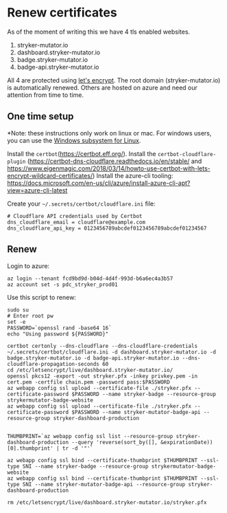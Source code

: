 # Renew certificates

As of the moment of writing this we have 4 tls enabled websites.

1. stryker-mutator.io
1. dashboard.stryker-mutator.io
1. badge.stryker-mutator.io
1. badge-api.stryker-mutator.io

All 4 are protected using [let's encrypt](https://letsencrypt.org/).
The root domain (stryker-mutator.io) is automatically renewed. Others are hosted on azure and need our attention from time to time.

## One time setup

\*Note: these instructions only work on linux or mac. For windows users, you can use the [Windows subsystem for Linux](https://docs.microsoft.com/en-us/windows/wsl/install-win10).

Install the `certbot`(https://certbot.eff.org/).
Install the `certbot-cloudflare-plugin` (https://certbot-dns-cloudflare.readthedocs.io/en/stable/ and https://www.eigenmagic.com/2018/03/14/howto-use-certbot-with-lets-encrypt-wildcard-certificates/)
Install the azure-cli tooling: https://docs.microsoft.com/en-us/cli/azure/install-azure-cli-apt?view=azure-cli-latest

Create your `~/.secrets/certbot/cloudflare.ini` file:

```
# Cloudflare API credentials used by Certbot
dns_cloudflare_email = cloudflare@example.com
dns_cloudflare_api_key = 0123456789abcdef0123456789abcdef01234567
```

## Renew

Login to azure:

```
az login --tenant fcd9bd9d-b04d-4d4f-993d-b6a6ec4a3b57
az account set -s pdc_stryker_prod01
```

Use this script to renew:

```
sudo su
# Enter root pw
set -e
PASSWORD=`openssl rand -base64 16`
echo "Using password ${PASSWORD}"

certbot certonly --dns-cloudflare --dns-cloudflare-credentials ~/.secrets/certbot/cloudflare.ini -d dashboard.stryker-mutator.io -d badge.stryker-mutator.io -d badge-api.stryker-mutator.io --dns-cloudflare-propagation-seconds 60
cd /etc/letsencrypt/live/dashboard.stryker-mutator.io/
openssl pkcs12 -export -out stryker.pfx -inkey privkey.pem -in cert.pem -certfile chain.pem -password pass:$PASSWORD
az webapp config ssl upload --certificate-file ./stryker.pfx --certificate-password $PASSWORD --name stryker-badge --resource-group strykermutator-badge-website
az webapp config ssl upload --certificate-file ./stryker.pfx --certificate-password $PASSWORD --name stryker-mutator-badge-api --resource-group stryker-dashboard-production


THUMBPRINT=`az webapp config ssl list --resource-group stryker-dashboard-production --query 'reverse(sort_by([], &expirationDate))[0].thumbprint' | tr -d '"'`

az webapp config ssl bind --certificate-thumbprint $THUMBPRINT --ssl-type SNI --name stryker-badge --resource-group strykermutator-badge-website
az webapp config ssl bind --certificate-thumbprint $THUMBPRINT --ssl-type SNI --name stryker-mutator-badge-api --resource-group stryker-dashboard-production

rm /etc/letsencrypt/live/dashboard.stryker-mutator.io/stryker.pfx
```
